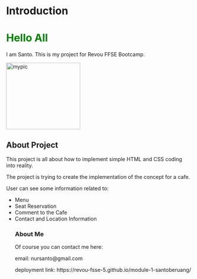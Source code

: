 # Introduction

<h1 style="color: green">Hello All</h1>

I am Santo.
This is my project for Revou FFSE Bootcamp.

<img src="./RevouAssignment/pic/picme.jpeg" alt="mypic" width="200" height="180">

## About Project

<p>This project is all about how to implement simple HTML and CSS coding into reality.</p>
<p>The project is trying to create the implementation of the concept for a cafe.</p>
<p>User can see some information related to:</p>
<ul>
<li>Menu</li>
<li>Seat Reservation</li>
<li>Comment to the Cafe</li>
<li>Contact and Location Information</li>

### About Me

<p>Of course you can contact me here: </p> 
<p>email: nursanto@gmail.com</p>
<p>deployment link:  https://revou-fsse-5.github.io/module-1-santoberuang/</p>
